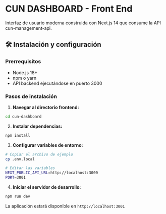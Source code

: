 # CUN DASHBOARD - Front End
Interfaz de usuario moderna construida con Next.js 14 que consume la API cun-management-api.

## 🛠️ Instalación y configuración

### Prerrequisitos
- Node.js 18+ 
- npm o yarn
- API backend ejecutándose en puerto 3000

### Pasos de instalación

1. **Navegar al directorio frontend:**
```bash
cd cun-dashboard
```

2. **Instalar dependencias:**
```bash
npm install
```

3. **Configurar variables de entorno:**
```bash
# Copiar el archivo de ejemplo
cp .env.local

# Editar las variables
NEXT_PUBLIC_API_URL=http://localhost:3000
PORT=3001
```

4. **Iniciar el servidor de desarrollo:**
```bash
npm run dev
```

La aplicación estará disponible en `http://localhost:3001`